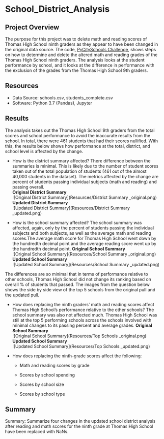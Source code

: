 # School_District_Analysis

## Project Overview
The purpose for this project was to delete math and reading scores of Thomas High School ninth graders as they appear to have been changed in the original data source. The code, [PyCitySchools Challenge](https://github.com/jinnabelle/School_District_Analysis/blob/main/PyCitySchools_Challenge.ipynb), shows steps on how to determine and delete the altered math and reading grades of the Thomas High School ninth graders. The analysis looks at the student performance by school, and it looks at the difference in performance with the exclusion of the grades from the Thomas High School 9th graders.


## Resources
- Data Source: schools.csv, students_complete.csv
- Software: Python 3.7 (Pandas), Jupyter

## Results 
The analysis takes out the Thomas High School 9th graders from the total scores and school performance to avoid the inaccurate results from the school. In total, there were 461 students that had their scores nullified. With this, the results below shows how performance at the total, district, and school level is affected by the change.

* How is the district summary affected?
There difference between the summaries is minimal. This is likely due to the number of student scores taken out of the total population of students (461 out of the almost 40,000 students in the dataset).  The metrics affected by the change are percent of students passing individual subjects (math and reading) and passing overall. <br>
**Original District Summary**<br>
![Original District Summary](Resources/District Summary _original.png)<br>
**Updated District Summary**<br>
![Updated District Summary](Resources/District Summary _updated.png)<br>

* How is the school summary affected?
The school summary was affected, again, only by the percent of students passing the individual subjects and both subjects, as well as the average math and reading scores.The average math score for Thomas High School went down by the hundredth decimal point and the average reading score went up by the hundredth decimal point. 
**Original School Summary**<br>
![Original School Summary](Resources/School Summary _original.png)<br>
**Updated School Summary**<br>
![Updated School Summary](Resources/School Summary _updated.png)<br>


The differences are so minimal that in terms of performance relative to other schools, Thomas High School did not change its ranking based on overall % of students that passed. The images from the question below shows the side by side view of the top 5 schools from the original pull and the updated pull.

* How does replacing the ninth graders’ math and reading scores affect Thomas High School’s performance relative to the other schools?
The school summary was also not affected much. Thomas High School was still at the top 5 performing schools across the schools involved with minimal changes to its passing percent and average grades. 
**Original School Summary**<br>
![Original School Summary](Resources/Top Schools _original.png)<br>
**Updated School Summary**<br>
![Updated School Summary](Resources/Top Schools _updated.png)<br>

* How does replacing the ninth-grade scores affect the following:
  * Math and reading scores by grade
  
  * Scores by school spending
  * Scores by school size
  * Scores by school type


## Summary
Summary: Summarize four changes in the updated school district analysis after reading and math scores for the ninth grade at Thomas High School have been replaced with NaNs.
